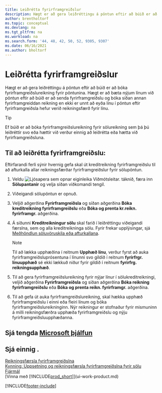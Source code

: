 ```yaml
---
title: Leiðrétta fyrirframgreiðslur
description: Hægt er að gera leiðréttingu á pöntun eftir að búið er að bóka fyrirframgreiðslureikning fyrir pöntunina og bæta nýjum línum við pöntun eftir að hafa gefið út fyrirframgreiðslu.
author: brentholtorf
ms.topic: conceptual
ms.devlang: na
ms.tgt_pltfrm: na
ms.workload: na
ms.search.form: '44, 48, 42, 50, 52, 9305, 9307'
ms.date: 06/16/2021
ms.author: bholtorf
---
```

# Leiðrétta fyrirframgreiðslur

Hægt er að gera leiðréttingu á pöntun eftir að búið er að bóka fyrirframgreiðslureikning fyrir pöntunina. Hægt er að bæta nýjum línum við pöntun eftir að búið er að senda fyrirframgreiðslu og bóka síðan annan fyrirframgreiddan reikning en ekki er unnt að eyða línu í pöntun eftir fyrirframgreiðsla hefur verið reikningsfærð fyrir línu.  

> [!TIP]
> Ef búið er að bóka fyrirframgreiðslureikning fyrir sölureikning sem þá þú leiðréttir svo eða hættir við verður einnig að leiðrétta eða hætta við fyrirframgreiðsluna.

## Til að leiðrétta fyrirframgreiðslu:

Eftirfarandi ferli sýnir hvernig gefa skal út kreditreikning fyrirframgreiðslu til að afturkalla allar reikningsfærðar fyrirframgreiðslur fyrir sölupöntun.  

1. Veldu ![Ljósapera sem opnar eiginleika Viðmótsleitar.](media/ui-search/search_small.png "Segðu mér hvað þú vilt gera") táknið, færa inn **Sölupantanir** og velja síðan viðkomandi tengil.  
2. Viðeigandi sölupöntun er opnuð.
3. Veljið aðgerðina **Fyrirframgreiðsla** og síðan aðgerðina **Bóka kreditreikning fyrirframgreiðslu** eða **Bóka og prenta kr.reikn. fyrirframgr.** aðgerðina.  
4. Á síðunni **Kreditreikningur sölu** skal farið í leiðréttingu viðeigandi færslna, sem og alla kreditreikninga sölu. Fyrir frekar upplýsingar, sjá [Meðhöndlun söluvöruskila eða afturkallana](sales-how-process-sales-returns-cancellations.md).  

    > [!NOTE]  
    > Til að lækka upphæðina í reitnum **Upphæð línu**, verður fyrst að auka fyrirframgreiðsluprósentuna í línunni svo gildið í reitnum **fyrirfrgr. línuupphæð** sé ekki lækkuð niður fyrir gildið í reitnum **fyrirfrg. reikningsupphæð**.

5. Til að gera fyrirframgreiðslureikning fyrir nýjar línur í sölukreditreikningi, veljið aðgerðina **Fyrirframgreiðsla** og síðan aðgerðina **Bóka reikning fyrirframgreiðslu** eða **Bóka og prenta reikn. fyrirframgr.** aðgerðina.  
6. Til að gefa út auka fyrirframgreiðslureikning, skal hækka upphæð fyrirframgreiðslu í einni eða fleiri línum og bóka fyrirframgreiðslureikninginn. Nýr reikningur er stofnaður fyrir mismuninn á milli reikningsfærðra upphæða fyrirframgreiðslu og nýju fyrirframgreiðsluupphæðanna.  

## Sjá tengda [Microsoft þjálfun](/training/modules/prepayment-invoices-dynamics-365-business-central/)

## Sjá einnig .

[Reikningsfærsla fyrirframgreiðslna](finance-invoice-prepayments.md)  
[Kynning: Uppsetning og reikningsfærsla fyrirframgreiðslna fyrir sölu](walkthrough-setting-up-and-invoicing-sales-prepayments.md)  
[Fjármál](finance.md)  
[Vinna með [!INCLUDE[prod_short](includes/prod_short.md)]](ui-work-product.md)  


[!INCLUDE[footer-include](includes/footer-banner.md)]
